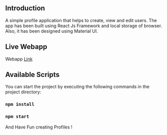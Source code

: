 ## Introduction
A simple profile application that helps to create, view and edit users. The app has been built using React Js Framework and local storage of browser. Also, it has been designed using Material UI.

## Live Webapp
Webapp [Link](https://cryptic-chamber-57967.herokuapp.com/)

## Available Scripts
You can start the project by executing the following commands in the project directory:
### `npm install`
### `npm start`

And Have Fun creating Profiles !

